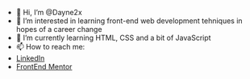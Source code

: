 - 👋 Hi, I’m @Dayne2x
- 👀 I’m interested in learning front-end web development tehniques in hopes of a career change
- 🌱 I’m currently learning HTML, CSS and a bit of JavaScript
- 📫 How to reach me:
- [LinkedIn](https://www.linkedin.com/in/nemanjadayne/)
- [FrontEnd Mentor](https://www.frontendmentor.io/profile/Dayne2x)

<!---
I am currently independently teaching myself anything I can about web development and trying to find anything else that I may be interested in.
--->
